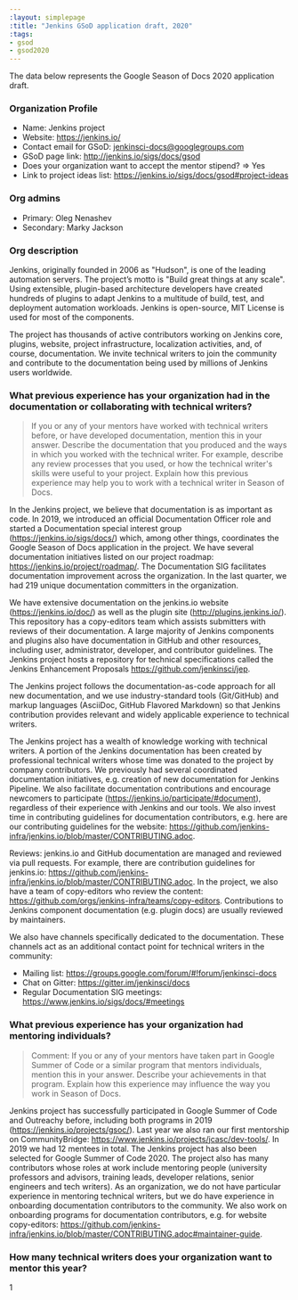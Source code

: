 ```yaml
---
:layout: simplepage
:title: "Jenkins GSoD application draft, 2020"
:tags:
- gsod
- gsod2020
---
```


<!-- This file uses Markdown intentionally.
     The application is actually a plain text, but we use Markdown to follow the GSoC format which is likely to be adopted by GSoD later.
 -->

The data below represents the Google Season of Docs 2020 application draft.

### Organization Profile

* Name: Jenkins project
* Website: https://jenkins.io/
* Contact email for GSoD: jenkinsci-docs@googlegroups.com 
* GSoD page link: http://jenkins.io/sigs/docs/gsod
* Does your organization want to accept the mentor stipend? => Yes
* Link to project ideas list: https://jenkins.io/sigs/docs/gsod#project-ideas 

### Org admins

* Primary: Oleg Nenashev
* Secondary: Marky Jackson

### Org description

Jenkins, originally founded in 2006 as "Hudson", is one of the leading automation servers.
The project’s motto is "Build great things at any scale".
Using extensible, plugin-based architecture developers have created hundreds of plugins to adapt Jenkins to a multitude of build, test, and deployment automation workloads.
Jenkins is open-source, MIT License is used for most of the components.

The project has thousands of active contributors working on Jenkins core, plugins, website, project infrastructure, localization activities, and, of course, documentation.
We invite technical writers to join the community and contribute to the documentation being used by millions of Jenkins users worldwide.

### What previous experience has your organization had in the documentation or collaborating with technical writers?

> If you or any of your mentors have worked with technical writers before, or have developed documentation, mention this in your answer.
> Describe the documentation that you produced and the ways in which you worked with the technical writer.
> For example, describe any review processes that you used, or how the technical writer's skills were useful to your project.
> Explain how this previous experience may help you to work with a technical writer in Season of Docs.

In the Jenkins project, we believe that documentation is as important as code.
In 2019, we introduced an official Documentation Officer role and started a Documentation special interest group (https://jenkins.io/sigs/docs/) 
which, among other things, coordinates the Google Season of Docs application in the project.
We have several documentation initiatives listed on our project roadmap: https://jenkins.io/project/roadmap/.
The Documentation SIG facilitates documentation improvement across the organization.
In the last quarter, we had 219 unique documentation committers in the organization.

We have extensive documentation on the jenkins.io website (https://jenkins.io/doc/) as well as the plugin site (http://plugins.jenkins.io/).
This repository has a copy-editors team which assists submitters with reviews of their documentation.
A large majority of Jenkins components and plugins also have documentation in GitHub and other resources, including user, administrator, developer, and contributor guidelines.
The Jenkins project hosts a repository for technical specifications called the Jenkins Enhancement Proposals https://github.com/jenkinsci/jep.

The Jenkins project follows the documentation-as-code approach for all new documentation,
and we use industry-standard tools (Git/GitHub) and markup languages (AsciiDoc, GitHub Flavored Markdown) so that
Jenkins contribution provides relevant and widely applicable experience to technical writers.

The Jenkins project has a wealth of knowledge working with technical writers.
A portion of the Jenkins documentation has been created by professional technical writers whose time was donated to the project by company contributors.
We previously had several coordinated documentation initiatives, e.g. creation of new documentation for Jenkins Pipeline.
We also facilitate documentation contributions and encourage newcomers to participate (https://jenkins.io/participate/#document), regardless of their experience with Jenkins and our tools.
We also invest time in contributing guidelines for documentation contributors,
e.g. here are our contributing guidelines for the website: https://github.com/jenkins-infra/jenkins.io/blob/master/CONTRIBUTING.adoc.

Reviews: jenkins.io and GitHub documentation are managed and reviewed via pull requests.
For example, there are contribution guidelines for jenkins.io: https://github.com/jenkins-infra/jenkins.io/blob/master/CONTRIBUTING.adoc.
In the project, we also have a team of copy-editors who review the content: https://github.com/orgs/jenkins-infra/teams/copy-editors.
Contributions to Jenkins component documentation (e.g. plugin docs) are usually reviewed by maintainers.

We also have channels specifically dedicated to the documentation.
These channels act as an additional contact point for technical writers in the community:

* Mailing list: https://groups.google.com/forum/#!forum/jenkinsci-docs
* Chat on Gitter: https://gitter.im/jenkinsci/docs
* Regular Documentation SIG meetings: https://www.jenkins.io/sigs/docs/#meetings

### What previous experience has your organization had mentoring individuals?

> Comment: If you or any of your mentors have taken part in Google Summer of Code or a similar program that mentors individuals, mention this in your answer.
> Describe your achievements in that program. Explain how this experience may influence the way you work in Season of Docs.

Jenkins project has successfully participated in Google Summer of Code and Outreachy before, including both programs in 2019 (https://jenkins.io/projects/gsoc/).
Last year we also ran our first mentorship on CommunityBridge: https://www.jenkins.io/projects/jcasc/dev-tools/.
In 2019 we had 12 mentees in total.
The Jenkins project has also been selected for Google Summer of Code 2020.
The project also has many contributors whose roles at work include mentoring people (university professors and advisors, training leads, developer relations, senior engineers and tech writers).
As an organization, we do not have particular experience in mentoring technical writers,
but we do have experience in onboarding documentation contributors to the community.
We also work on onboarding programs for documentation contributors, e.g. for website copy-editors: https://github.com/jenkins-infra/jenkins.io/blob/master/CONTRIBUTING.adoc#maintainer-guide.

### How many technical writers does your organization want to mentor this year?

1
